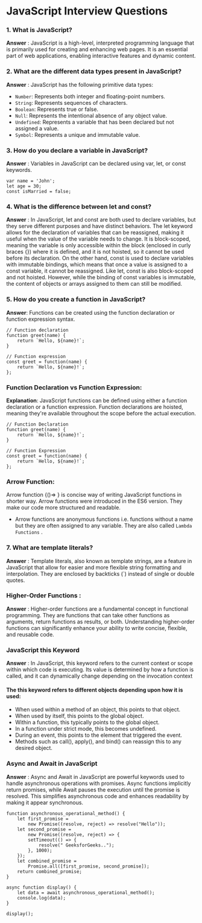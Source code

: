 # JavaScript Interview Questions

### 1. What is JavaScript?
**Answer** : JavaScript is a high-level, interpreted programming language that is primarily used for creating and enhancing web pages. It is an essential part of web applications, enabling interactive features and dynamic content.


### 2. What are the different data types present in JavaScript?
**Answer** : JavaScript has the following primitive data types:
- `Number`: Represents both integer and floating-point numbers.
- `String`: Represents sequences of characters.
- `Boolean`: Represents true or false.
- `Null`: Represents the intentional absence of any object value.
- `Undefined`: Represents a variable that has been declared but not assigned a value.
- `Symbol`: Represents a unique and immutable value.

### 3. How do you declare a variable in JavaScript?
**Answer** : Variables in JavaScript can be declared using var, let, or const keywords.
```
var name = 'John';
let age = 30;
const isMarried = false;
```

### 4. What is the difference between let and const?
**Answer** : In JavaScript, let and const are both used to declare variables, but they serve different purposes and have distinct behaviors. The let keyword allows for the declaration of variables that can be reassigned, making it useful when the value of the variable needs to change. It is block-scoped, meaning the variable is only accessible within the block (enclosed in curly braces {}) where it is defined, and it is not hoisted, so it cannot be used before its declaration. On the other hand, const is used to declare variables with immutable bindings, which means that once a value is assigned to a const variable, it cannot be reassigned. Like let, const is also block-scoped and not hoisted. However, while the binding of const variables is immutable, the content of objects or arrays assigned to them can still be modified.

### 5. How do you create a function in JavaScript?
**Answer**: Functions can be created using the function declaration or function expression syntax.
```
// Function declaration
function greet(name) {
    return `Hello, ${name}!`;
}

// Function expression
const greet = function(name) {
    return `Hello, ${name}!`;
};
```

### Function Declaration vs Function Expression:
**Explanation**: JavaScript functions can be defined using either a function declaration or a function expression. Function declarations are hoisted, meaning they're available throughout the scope before the actual execution.

```
// Function Declaration
function greet(name) {
    return `Hello, ${name}!`;
}

// Function Expression
const greet = function(name) {
    return `Hello, ${name}!`;
};

```

### Arrow Function: 
Arrow function {()=> } is concise way of writing JavaScript functions in shorter way. Arrow functions were introduced in the ES6 version. They make our code more structured and readable.
- Arrow functions are anonymous functions i.e. functions without a name but they are often assigned to any variable. They are also called ` Lambda Functions ` .

### 7. What are template literals?
**Answer** : Template literals, also known as template strings, are a feature in JavaScript that allow for easier and more flexible string formatting and interpolation. They are enclosed by backticks (`) instead of single or double quotes.


### Higher-Order Functions :
**Answer** : Higher-order functions are a fundamental concept in functional programming. They are functions that can take other functions as arguments, return functions as results, or both. Understanding higher-order functions can significantly enhance your ability to write concise, flexible, and reusable code.

### JavaScript this Keyword
**Answer** : In JavaScript, this keyword refers to the current context or scope within which code is executing. Its value is determined by how a function is called, and it can dynamically change depending on the invocation context


#### The this keyword refers to different objects depending upon how it is used:
- When used within a method of an object, this points to that object.
- When used by itself, this points to the global object.
- Within a function, this typically points to the global object.
- In a function under strict mode, this becomes undefined.
- During an event, this points to the element that triggered the event.
- Methods such as call(), apply(), and bind() can reassign this to any desired object.

### Async and Await in JavaScript
**Answer** : Async and Await in JavaScript are powerful keywords used to handle asynchronous operations with promises. Async functions implicitly return promises, while Await pauses the execution until the promise is resolved. This simplifies asynchronous code and enhances readability by making it appear synchronous.

```
function asynchronous_operational_method() {
    let first_promise = 
        new Promise((resolve, reject) => resolve("Hello"));
    let second_promise = 
        new Promise((resolve, reject) => {
        setTimeout(() => {
            resolve(" GeeksforGeeks..");
        }, 1000);
    });
    let combined_promise = 
        Promise.all([first_promise, second_promise]);
    return combined_promise;
}

async function display() {
    let data = await asynchronous_operational_method();
    console.log(data);
}

display();

```